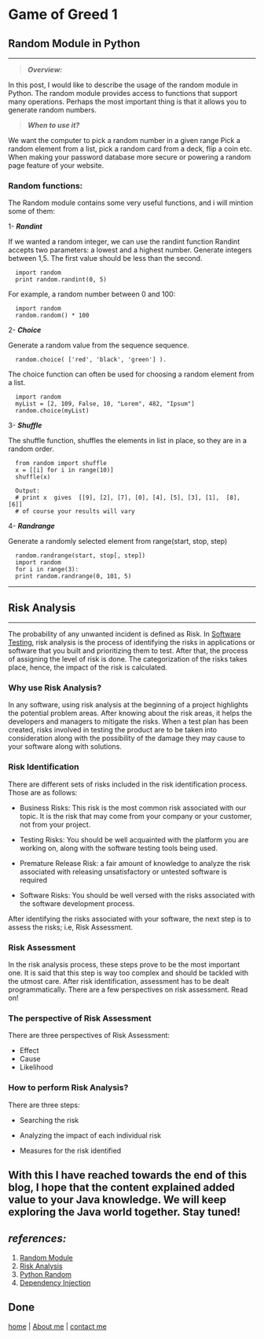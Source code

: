 # Game of Greed 1

## Random Module in Python
---
  > ***Overview:***

  In this post, I would like to describe the usage of the random module in Python. The random module provides access to functions that support many operations. Perhaps the most important thing is that it allows you to generate random numbers.

  >***When to use it?***

  We want the computer to pick a random number in a given range Pick a random element from a list, pick a random card from a deck, flip a coin etc. When making your password database more secure or powering a random page feature of your website.

  ### Random functions:
  The Random module contains some very useful functions, and i will mintion some of them:

  1- ***Randint***

  If we wanted a random integer, we can use the randint function Randint accepts two parameters: a lowest and a highest number. Generate integers between 1,5. The first value should be less than the second.

  ```
    import random
    print random.randint(0, 5)

  ```

  For example, a random number between 0 and 100:

  ```
    import random
    random.random() * 100
  ```

  2- ***Choice***

  Generate a random value from the sequence sequence.
  ```
    random.choice( ['red', 'black', 'green'] ).
  ```
  The choice function can often be used for choosing a random element from a list.

  ```
    import random
    myList = [2, 109, False, 10, "Lorem", 482, "Ipsum"]
    random.choice(myList)
  ```

  3- ***Shuffle***

  The shuffle function, shuffles the elements in list in place, so they are in a random order.

  ```
    from random import shuffle
    x = [[i] for i in range(10)]
    shuffle(x)

    Output:
    # print x  gives  [[9], [2], [7], [0], [4], [5], [3], [1],  [8], [6]]
    # of course your results will vary
  ```
  4- ***Randrange***
  
  Generate a randomly selected element from range(start, stop, step)
  ```
    random.randrange(start, stop[, step])
    import random
    for i in range(3):
    print random.randrange(0, 101, 5)
  ```
---




## Risk Analysis

---

  The probability of any unwanted incident is defined as Risk. In [Software Testing](https://www.edureka.co/blog/what-is-software-testing/), risk analysis is the process of identifying the risks in applications or software that you built and prioritizing them to test. After that, the process of assigning the level of risk is done. The categorization of the risks takes place, hence, the impact of the risk is calculated.

  ### Why use Risk Analysis?

  In any software, using risk analysis at the beginning of a project highlights the potential problem areas. After knowing about the risk areas, it helps the developers and managers to mitigate the risks. When a test plan has been created, risks involved in testing the product are to be taken into consideration along with the possibility of the damage they may cause to your software along with solutions.

  ### Risk Identification

  There are different sets of risks included in the risk identification process. Those are as follows:

  * Business Risks: This risk is the most common risk associated with our topic. It is the risk that may come from your company or your customer, not from your project.

  * Testing Risks: You should be well acquainted with the platform you are working on, along with the software testing tools being used.

  * Premature Release Risk: a fair amount of knowledge to analyze the risk associated with releasing unsatisfactory or untested software is required

  * Software Risks: You should be well versed with the risks associated with the software development process.

  After identifying the risks associated with your software, the next step is to assess the risks; i.e, Risk Assessment.

  ### Risk Assessment

  In the risk analysis process, these steps prove to be the most important one. It is said that this step is way too complex and should be tackled with the utmost care. After risk identification, assessment has to be dealt programmatically. There are a few perspectives on risk assessment. Read on!

  ### The perspective of Risk Assessment
  There are three perspectives of Risk Assessment:

  * Effect
  * Cause
  * Likelihood
 
  ### How to perform Risk Analysis?
  There are three steps:

  * Searching the risk

  * Analyzing the impact of each individual risk

  * Measures for the risk identified

With this I have reached towards the end of this blog, I hope that the content explained added value to your Java knowledge. We will keep exploring the Java world together. Stay tuned!
---

## ***references:***
1. [Random Module](https://www.pythonforbeginners.com/random/how-to-use-the-random-module-in-python)
1. [Risk Analysis](https://www.edureka.co/blog/risk-analysis-in-software-testing/#RiskIdentification)
1. [Python Random](https://docs.python.org/3/library/random.html)
1. [Dependency Injection](https://www.freecodecamp.org/news/a-quick-intro-to-dependency-injection-what-it-is-and-when-to-use-it-7578c84fa88f/)

Done
---
 
[home](../README.md) | [About me](../about-me.md) | [contact me](../contact-me.md)